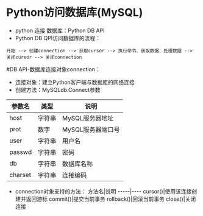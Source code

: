Python访问数据库(MySQL)
========
* python 连接 数据库：Python DB API<br>
* Python DB QPI访问数据库的流程：
```
开始 --> 创建connection --> 获取cursor --> 执行命令、获取数据、处理数据 --> 关闭cursor --> 关闭connection
```
#DB API-数据库连接对象connection：
* 连接对象：建立Python客户端与数据库的网络连接
* 创建方法：MySQLdb.Connect参数

参数名|类型|说明
-----|----|----
host|字符串|MySQL服务器地址
prot|数字|MySQL服务器端口号
user|字符串|用户名
passwd|字符串|密码
db|字符串|数据库名称
charset|字符串|连接编码

* connection对象支持的方法：
方法名|说明
-----|----
cursor()|使用该连接创建并返回游标
commit()|提交当前事务
rollback()|回滚当前事务
close()|关闭连接

